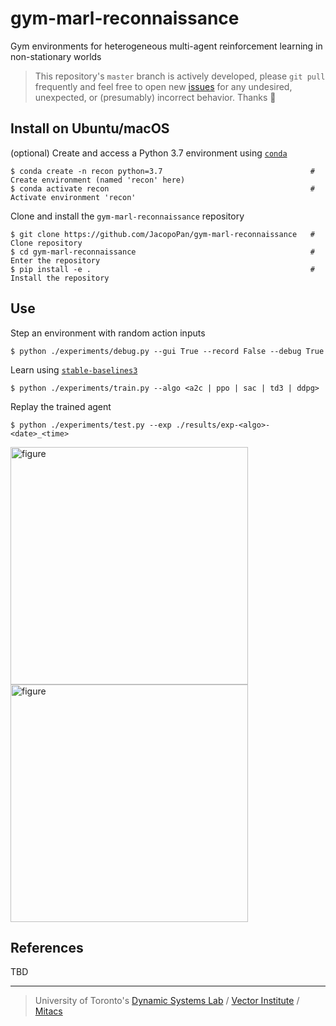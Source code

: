 # gym-marl-reconnaissance

Gym environments for heterogeneous multi-agent reinforcement learning in non-stationary worlds

> This repository's `master` branch is actively developed, please `git pull` frequently and feel free to open new [issues](https://github.com/JacopoPan/gym-marl-reconnaissance/issues) for any undesired, unexpected, or (presumably) incorrect behavior. Thanks 🙏

## Install on Ubuntu/macOS

(optional) Create and access a Python 3.7 environment using [`conda`](https://docs.conda.io/projects/conda/en/latest/user-guide/install/index.html)
```
$ conda create -n recon python=3.7                                 # Create environment (named 'recon' here)
$ conda activate recon                                             # Activate environment 'recon'
```
Clone and install the `gym-marl-reconnaissance` repository 
```
$ git clone https://github.com/JacopoPan/gym-marl-reconnaissance   # Clone repository
$ cd gym-marl-reconnaissance                                       # Enter the repository
$ pip install -e .                                                 # Install the repository
```

## Use

Step an environment with random action inputs
```
$ python ./experiments/debug.py --gui True --record False --debug True
```
Learn using [`stable-baselines3`](https://stable-baselines3.readthedocs.io/en/master/)
```
$ python ./experiments/train.py --algo <a2c | ppo | sac | td3 | ddpg>
```
Replay the trained agent
```
$ python ./experiments/test.py --exp ./results/exp-<algo>-<date>_<time>
```

<img src="figures/task.gif" alt="figure" width="380">
<img src="figures/track.gif" alt="figure" width="380">

## References
TBD

-----
> University of Toronto's [Dynamic Systems Lab](https://github.com/utiasDSL) / [Vector Institute](https://github.com/VectorInstitute) /  [Mitacs](https://www.mitacs.ca/en/projects/multi-agent-reinforcement-learning-decentralized-uavugv-cooperative-exploration)
